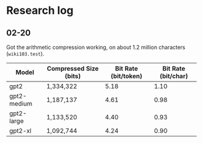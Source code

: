 # Research log

## 02-20

Got the arithmetic compression working, on about 1.2 million characters (`wiki103.test`).

| Model       | Compressed Size (bits) | Bit Rate (bit/token) | Bit Rate (bit/char) |
| ----------- | ---------------------- | ------------------- | ------------------- |
| gpt2        | 1,334,322              | 5.18                 | 1.10                |
| gpt2-medium | 1,187,137              | 4.61                 | 0.98                |
| gpt2-large  | 1,133,520              | 4.40                 | 0.93                |
| gpt2-xl     | 1,092,744              | 4.24                 | 0.90                |

